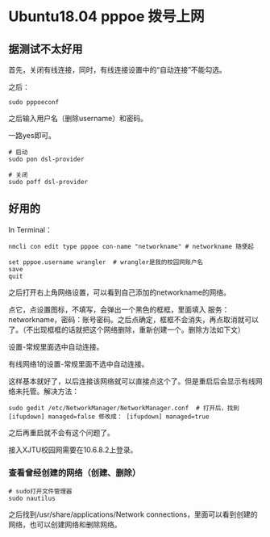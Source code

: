 # Ubuntu18.04 pppoe 拨号上网

## 据测试不太好用
首先，关闭有线连接，同时，有线连接设置中的“自动连接”不能勾选。

之后：
```
sudo pppoeconf
```
之后输入用户名（删除username）和密码。

一路yes即可。

```
# 启动
sudo pon dsl-provider

# 关闭
sudo poff dsl-provider
```

## 好用的
In Terminal：
```
nmcli con edit type pppoe con-name "networkname" # networkname 随便起

set pppoe.username wrangler  # wrangler是我的校园网账户名
save
quit
```
之后打开右上角网络设置，可以看到自己添加的networkname的网络。

点它，点设置图标，不填写，会弹出一个黑色的框框，里面填入 服务：networkname，密码：账号密码。之后点确定，框框不会消失，再点取消就可以了。（不出现框框的话就把这个网络删除，重新创建一个。删除方法如下文）

设置-常规里面选中自动连接。

有线网络1的设置-常规里面不选中自动连接。

这样基本就好了，以后连接该网络就可以直接点这个了。但是重启后会显示有线网络未托管。解决方法：
```
sudo gedit /etc/NetworkManager/NetworkManager.conf  # 打开后，找到 [ifupdown] managed=false 修改成： [ifupdown] managed=true
```
之后再重启就不会有这个问题了。

接入XJTU校园网需要在10.6.8.2上登录。

### 查看曾经创建的网络（创建、删除）
```
# sudo打开文件管理器
sudo nautilus  
```
之后找到/usr/share/applications/Network connections，里面可以看到创建的网络，也可以创建网络和删除网络。
